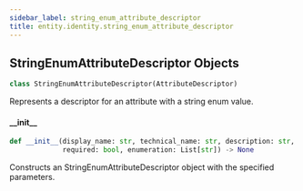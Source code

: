 ```yaml
---
sidebar_label: string_enum_attribute_descriptor
title: entity.identity.string_enum_attribute_descriptor
---
```


## StringEnumAttributeDescriptor Objects

```python
class StringEnumAttributeDescriptor(AttributeDescriptor)
```

Represents a descriptor for an attribute with a string enum value.

#### \_\_init\_\_

```python
def __init__(display_name: str, technical_name: str, description: str,
             required: bool, enumeration: List[str]) -> None
```

Constructs an StringEnumAttributeDescriptor object with the specified parameters.


